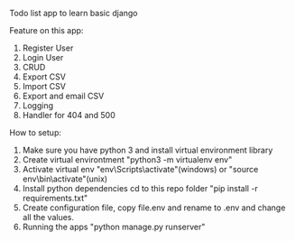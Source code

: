 Todo list app to learn basic django

Feature on this app:
1. Register User
2. Login User
3. CRUD 
4. Export CSV
5. Import CSV
6. Export and email CSV
7. Logging
8. Handler for 404 and 500



How to setup:
1. Make sure you have python 3 and install virtual environment library
2. Create virtual environtment "python3 -m virtualenv env"
3. Activate virtual env "env\Scripts\activate"(windows) or "source env\bin\activate"(unix)
4. Install python dependencies cd to this repo folder "pip install -r requirements.txt"
5. Create configuration file, copy file.env and rename to .env and change all the values.
6. Running the apps "python manage.py runserver"